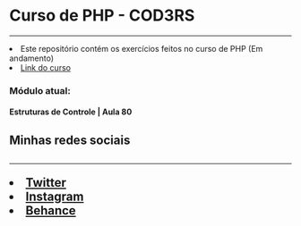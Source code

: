 
<h1> Curso de PHP - COD3RS </h1> <hr>

<li> Este repositório contém os exercícios feitos no curso de PHP (Em andamento) </li>
<li> <a href="https://www.udemy.com/course/php-7-completo">Link do curso</a> </li>

<h3> <strong> Módulo atual: </strong> </h3>
<h4> Estruturas de Controle | Aula 80 </h4>



<h2> Minhas redes sociais <h2> <hr>

<li> <a href="https://twitter.com/duvrdx"> Twitter </a> </li>
<li> <a href="https://www.instagram.com/duvrdx/"> Instagram </a> </li>
<li> <a href="https://www.behance.net/eduardoprsper"> Behance </a> </li>

